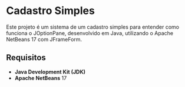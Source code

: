 # Cadastro Simples

Este projeto é um sistema de um cadastro simples para entender como funciona o JOptionPane, desenvolvido em Java, utilizando o Apache NetBeans 17 com JFrameForm.

## Requisitos

- **Java Development Kit (JDK)**
- **Apache NetBeans** 17